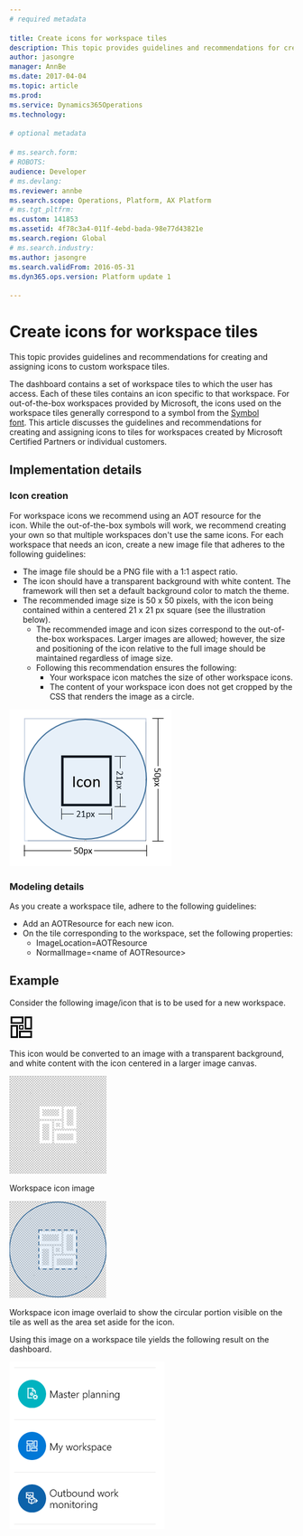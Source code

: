 ```yaml
---
# required metadata

title: Create icons for workspace tiles
description: This topic provides guidelines and recommendations for creating and assigning icons to custom workspace tiles.  
author: jasongre
manager: AnnBe
ms.date: 2017-04-04
ms.topic: article
ms.prod: 
ms.service: Dynamics365Operations
ms.technology: 

# optional metadata

# ms.search.form: 
# ROBOTS: 
audience: Developer
# ms.devlang: 
ms.reviewer: annbe
ms.search.scope: Operations, Platform, AX Platform
# ms.tgt_pltfrm: 
ms.custom: 141853
ms.assetid: 4f78c3a4-011f-4ebd-bada-98e77d43821e
ms.search.region: Global
# ms.search.industry: 
ms.author: jasongre
ms.search.validFrom: 2016-05-31
ms.dyn365.ops.version: Platform update 1

---
```


# Create icons for workspace tiles

This topic provides guidelines and recommendations for creating and assigning icons to custom workspace tiles.  

The dashboard contains a set of workspace tiles to which the user has access. Each of these tiles contains an icon specific to that workspace. For out-of-the-box workspaces provided by Microsoft, the icons used on the workspace tiles generally correspond to a symbol from the [Symbol font](symbol-font.md). This article discusses the guidelines and recommendations for creating and assigning icons to tiles for workspaces created by Microsoft Certified Partners or individual customers.

## Implementation details
### Icon creation

For workspace icons we recommend using an AOT resource for the icon. While the out-of-the-box symbols will work, we recommend creating your own so that multiple workspaces don't use the same icons. For each workspace that needs an icon, create a new image file that adheres to the following guidelines:

-   The image file should be a PNG file with a 1:1 aspect ratio.
-   The icon should have a transparent background with white content. The framework will then set a default background color to match the theme.
-   The recommended image size is 50 x 50 pixels, with the icon being contained within a centered 21 x 21 px square (see the illustration below).
    -   The recommended image and icon sizes correspond to the out-of-the-box workspaces. Larger images are allowed; however, the size and positioning of the icon relative to the full image should be maintained regardless of image size.
    -   Following this recommendation ensures the following:
        -   Your workspace icon matches the size of other workspace icons.
        -   The content of your workspace icon does not get cropped by the CSS that renders the image as a circle.

![workspaceIconSizing](./media/workspaceiconsizing.png)

### Modeling details

As you create a workspace tile, adhere to the following guidelines:

-   Add an AOTResource for each new icon.
-   On the tile corresponding to the workspace, set the following properties:
    -   ImageLocation=AOTResource
    -   NormalImage=&lt;name of AOTResource&gt;

## Example
Consider the following image/icon that is to be used for a new workspace. 

[![newLogo3](./media/newlogo3.png)](./media/newlogo3.png) 

This icon would be converted to an image with a transparent background, and white content with the icon centered in a larger image canvas. 

![newIcon](./media/newicon.png) 

Workspace icon image

![newIcon\_guides](./media/newicon_guides.png) 

Workspace icon image overlaid to show the circular portion visible on the tile as well as the area set aside for the icon.

Using this image on a workspace tile yields the following result on the dashboard. 

[![newWorkspaceIcon](./media/newworkspaceicon.png)](./media/newworkspaceicon.png)                

